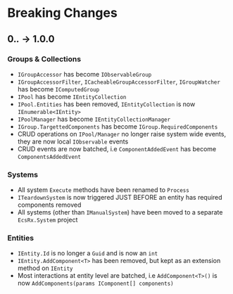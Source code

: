 # Breaking Changes

## 0.*.* -> 1.0.0

### Groups & Collections
- `IGroupAccessor` has become `IObservableGroup`
- `IGroupAccessorFilter`, `ICacheableGroupAccessorFilter`, `IGroupWatcher` has become `IComputedGroup`
- `IPool` has become `IEntityCollection`
- `IPool.Entities` has been removed, `IEntityCollection` is now `IEnumerable<IEntity>`
- `IPoolManager` has become `IEntityCollectionManager`
- `IGroup.TargettedComponents` has become `IGroup.RequiredComponents`
- CRUD operations on `IPool/Manager` no longer raise system wide events, they are now local `IObservable` events
- CRUD events are now batched, i.e `ComponentAddedEvent` has become `ComponentsAddedEvent`

### Systems
- All system `Execute` methods have been renamed to `Process`
- `ITeardownSystem` is now triggered JUST BEFORE an entity has required components removed
- All systems (other than `IManualSystem`) have been moved to a separate `EcsRx.System` project

### Entities
- `IEntity.Id` is no longer a `Guid` and is now an `int`
- `IEntity.AddComponent<T>` has been removed, but kept as an extension method on `IEntity`
- Most interactions at entity level are batched, i.e `AddComponent<T>()` is now `AddComponents(params IComponent[] components)`